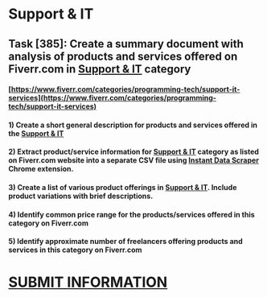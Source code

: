 # Support & IT
## Task [385]: Create a summary document with analysis of products and services offered on Fiverr.com in [Support & IT](https://www.fiverr.com/categories/programming-tech/support-it-services) category
#### [https://www.fiverr.com/categories/programming-tech/support-it-services](https://www.fiverr.com/categories/programming-tech/support-it-services)
#### 1) Create a short general description for products and services offered in the [Support & IT](https://www.fiverr.com/categories/programming-tech/support-it-services)
#### 2) Extract product/service information for [Support & IT](https://www.fiverr.com/categories/programming-tech/support-it-services) category as listed on Fiverr.com website into a separate CSV file using [Instant Data Scraper](https://chrome.google.com/webstore/detail/instant-data-scraper/ofaokhiedipichpaobibbnahnkdoiiah) Chrome extension.
#### 3) Create a list of various product offerings in [Support & IT](https://www.fiverr.com/categories/programming-tech/support-it-services). Include product variations with brief descriptions.
#### 4) Identify common price range for the products/services offered in this category on Fiverr.com
#### 5) Identify approximate number of freelancers offering products and services in this category on Fiverr.com

# [SUBMIT INFORMATION](https://forms.office.com/r/8AEKjkLxKG)
